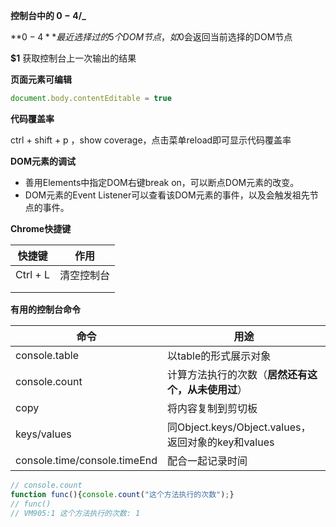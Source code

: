 **控制台中的 $0-4/$_**

**$0-4** 最近选择过的5个DOM节点，如$0会返回当前选择的DOM节点

**$1** 获取控制台上一次输出的结果

**页面元素可编辑**

```js
document.body.contentEditable = true
```

**代码覆盖率**

ctrl  + shift + p ，show coverage，点击菜单reload即可显示代码覆盖率

**DOM元素的调试**

- 善用Elements中指定DOM右键break on，可以断点DOM元素的改变。
- DOM元素的Event Listener可以查看该DOM元素的事件，以及会触发祖先节点的事件。

**Chrome快捷键**

| 快捷键      | 作用    |
| -------- | ----- |
| Ctrl + L | 清空控制台 |
|          |       |
|          |       |

**有用的控制台命令**

| 命令                           | 用途                                         |
| ---------------------------- | ------------------------------------------ |
| console.table                | 以table的形式展示对象                              |
| console.count                | 计算方法执行的次数（**居然还有这个，从未使用过**）                |
| copy                         | 将内容复制到剪切板                                  |
| keys/values                  | 同Object.keys/Object.values，返回对象的key和values |
| console.time/console.timeEnd | 配合一起记录时间                                   |

```js
// console.count
function func(){console.count("这个方法执行的次数");}
// func()
// VM905:1 这个方法执行的次数: 1
```